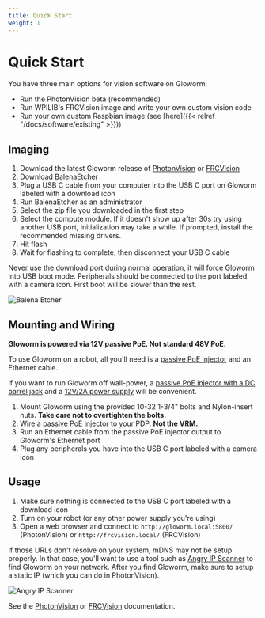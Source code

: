 ```yaml
---
title: Quick Start
weight: 1
---
```



# Quick Start

You have three main options for vision software on Gloworm:

* Run the PhotonVision beta (recommended)
* Run WPILIB's FRCVision image and write your own custom vision code
* Run your own custom Raspbian image (see [here]({{< relref "/docs/software/existing" >}}))

## Imaging

1. Download the latest Gloworm release of [PhotonVision](https://github.com/gloworm-vision/pi-gen/releases) or [FRCVision](https://github.com/gloworm-vision/gloworm-pi-gen/releases)
2. Download [BalenaEtcher](https://www.balena.io/etcher/)
3. Plug a USB C cable from your computer into the USB C port on Gloworm labeled with a download icon
4. Run BalenaEtcher as an administrator
5. Select the zip file you downloaded in the first step
6. Select the compute module. If it doesn't show up after 30s try using another USB port, initialization may take a while. If prompted, install the recommended missing drivers.
7. Hit flash
8. Wait for flashing to complete, then disconnect your USB C cable

Never use the download port during normal operation, it will force Gloworm into USB boot mode. Peripherals should be connected to the port labeled with a camera icon. First boot will be slower than the rest.

![Balena Etcher](/balenaEtcher.png)

## Mounting and Wiring

**Gloworm is powered via 12V passive PoE. **Not** standard 48V PoE.**

To use Gloworm on a robot, all you'll need is a [passive PoE injector](https://www.revrobotics.com/rev-11-1210/) and an Ethernet cable.

If you want to run Gloworm off wall-power, a [passive PoE injector with a DC barrel jack](https://www.amazon.com/dp/B00NRHNPUA) and a [12V/2A power supply](https://www.amazon.com/dp/B01GD4ZQRS) will be convenient.

1. Mount Gloworm using the provided 10-32 1-3/4" bolts and Nylon-insert nuts. **Take care not to overtighten the bolts.**
2. Wire a [passive PoE injector](https://www.revrobotics.com/rev-11-1210/) to your PDP. **Not the VRM.**
3. Run an Ethernet cable from the passive PoE injector output to Gloworm's Ethernet port
4. Plug any peripherals you have into the USB C port labeled with a camera icon

## Usage

1. Make sure nothing is connected to the USB C port labeled with a download icon
2. Turn on your robot (or any other power supply you're using)
3. Open a web browser and connect to `http://gloworm.local:5800/` (PhotonVision) or `http://frcvision.local/` (FRCVision)

If those URLs don't resolve on your system, mDNS may not be setup properly. In that case, you'll want to use a tool such as [Angry IP Scanner](https://angryip.org/download) to find Gloworm on your network. After you find Gloworm, make sure to setup a static IP (which you can do in PhotonVision).

![Angry IP Scanner](/angryip.jpg)

See the [PhotonVision](https://docs.photonvision.org/en/latest/) or [FRCVision](https://docs.wpilib.org/en/stable/docs/software/vision-processing/raspberry-pi/the-raspberry-pi-frc-console.html) documentation.